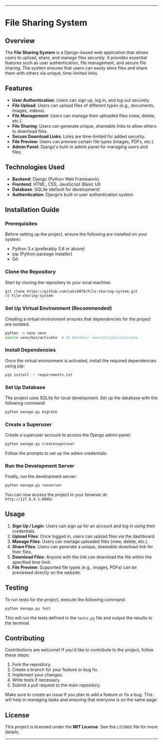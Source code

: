 ------------------------------------------------------------------------------------------------------------------------------------

# File Sharing System

## Overview

The **File Sharing System** is a Django-based web application that allows users to upload, share, and manage files securely. It provides essential features such as user authentication, file management, and secure file sharing. The system ensures that users can easily store files and share them with others via unique, time-limited links.

## Features

- **User Authentication**: Users can sign up, log in, and log out securely.
- **File Upload**: Users can upload files of different types (e.g., documents, images, videos).
- **File Management**: Users can manage their uploaded files (view, delete, etc.).
- **File Sharing**: Users can generate unique, shareable links to allow others to download files.
- **Secure Download Links**: Links are time-limited for added security.
- **File Preview**: Users can preview certain file types (images, PDFs, etc.).
- **Admin Panel**: Django's built-in admin panel for managing users and files.

## Technologies Used

- **Backend**: Django (Python Web Framework)
- **Frontend**: HTML, CSS, JavaScript (Basic UI)
- **Database**: SQLite (default for development)
- **Authentication**: Django’s built-in user authentication system

## Installation Guide

### Prerequisites

Before setting up the project, ensure the following are installed on your system:

- Python 3.x (preferably 3.8 or above)
- pip (Python package installer)
- Git

### Clone the Repository

Start by cloning the repository to your local machine:

```bash
git clone https://github.com/sakib078/File-sharing-system.git
cd File-sharing-system
```

### Set Up Virtual Environment (Recommended)

Creating a virtual environment ensures that dependencies for the project are isolated:

```bash
python -m venv venv
source venv/bin/activate  # On Windows: venv\Scripts\activate
```

### Install Dependencies

Once the virtual environment is activated, install the required dependencies using pip:

```bash
pip install -r requirements.txt
```

### Set Up Database

The project uses SQLite for local development. Set up the database with the following command:

```bash
python manage.py migrate
```

### Create a Superuser

Create a superuser account to access the Django admin panel:

```bash
python manage.py createsuperuser
```

Follow the prompts to set up the admin credentials.

### Run the Development Server

Finally, run the development server:

```bash
python manage.py runserver
```

You can now access the project in your browser at:  
`http://127.0.0.1:8000/`

## Usage

1. **Sign Up / Login**: Users can sign up for an account and log in using their credentials.
2. **Upload Files**: Once logged in, users can upload files via the dashboard.
3. **Manage Files**: Users can manage uploaded files (view, delete, etc.).
4. **Share Files**: Users can generate a unique, shareable download link for their files.
5. **Download Files**: Anyone with the link can download the file within the specified time limit.
6. **File Preview**: Supported file types (e.g., images, PDFs) can be previewed directly on the website.

## Testing

To run tests for the project, execute the following command:

```bash
python manage.py test
```

This will run the tests defined in the `tests.py` file and output the results to the terminal.

## Contributing

Contributions are welcome! If you'd like to contribute to the project, follow these steps:

1. Fork the repository.
2. Create a branch for your feature or bug fix.
3. Implement your changes.
4. Write tests if necessary.
5. Submit a pull request to the main repository.

Make sure to create an issue if you plan to add a feature or fix a bug. This will help in managing tasks and ensuring that everyone is on the same page.

## License

This project is licensed under the **MIT License**. See the `LICENSE` file for more details.

---
